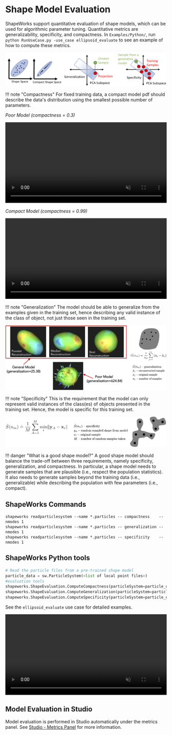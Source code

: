 # Shape Model Evaluation


ShapeWorks support quantitative evaluation of shape models, which can be used for algorithmic parameter tuning. Quantitative metrics are generalizability, specificity, and compactness. In `Examples/Python/`, run `python RunUseCase.py -use_case ellipsoid_evaluate` to see an example of how to compute these metrics.

![Evaluation metrics](../img/new/eval_metrics.png)

!!! note "Compactness"
    For fixed training data, a compact model pdf should describe the data's distribution using the smallest possible number of parameters.

*Poor Model  (compactness = 0.3)*
<p><video src="https://sci.utah.edu/~shapeworks/doc-resources/mp4s/eval_bad_pca.mov" autoplay muted loop controls style="width:100%"></p>

*Compact Model  (compactness = 0.99)*
<p><video src="https://sci.utah.edu/~shapeworks/doc-resources/mp4s/eval_good_pca.mov" autoplay muted loop controls style="width:100%"></p>


!!! note "Generalization"
    The model should be able to generalize from the examples given in the training set, hence describing any valid instance of the class of object, not just those seen in the training set.
    
![Generalization metric](../img/new/eval_gen.png)

!!! note "Specificity"
    This is the requirement that the model can only represent valid instances of the class(es) of objects presented in the training set. Hence, the model is specific for this training set.

![Specificity metric](../img/new/eval_spec.png)

!!! danger "What is a good shape model?"
    A good shape model should balance the trade-off between three requirements, namely specificity, generalization, and compactness. In particular, a shape model needs to generate samples that are plausible (i.e., respect the population statistics). It also needs to generate samples beyond the training data (i.e., generalizable) while describing the population with few parameters (i.e., compact).

## ShapeWorks Commands

```
shapeworks readparticlesystem --name *.particles -- compactness    --nmodes 1
shapeworks readparticlesystem --name *.particles -- generalization --nmodes 1
shapeworks readparticlesystem --name *.particles -- specificity    --nmodes 1
```

## ShapeWorks Python tools
```python
# Read the particle files from a pre-trained shape model
particle_data = sw.ParticleSystem(<list of local point files>)
#evaluation tools
shapeworks.ShapeEvaluation.ComputeCompactness(particleSystem=particle_data, nModes=1, saveTo="scree.txt")
shapeworks.ShapeEvaluation.ComputeGeneralization(particleSystem=particle_data, nModes=1, saveTo=save_dir)
shapeworks.ShapeEvaluation.ComputeSpecificity(particleSystem=particle_data, nModes=1, saveTo=save_dir)
```
See the `ellipsoid_evaluate` use case for detailed examples. 

<p><video src="https://sci.utah.edu/~shapeworks/doc-resources/mp4s/eval_ShellDemo.mp4" autoplay muted loop controls style="width:100%"></p>


## Model Evaluation in Studio

Model evaluation is performed in Studio automatically under the metrics panel. See [Studio - Metrics Panel](../studio/getting-started-with-studio.md#metrics-panel) for more information.
